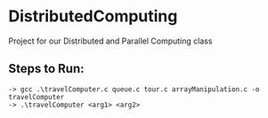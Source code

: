 # DistributedComputing

Project for our Distributed and Parallel Computing class 


## Steps to Run:

    -> gcc .\travelComputer.c queue.c tour.c arrayManipulation.c -o travelComputer
    -> .\travelComputer <arg1> <arg2>